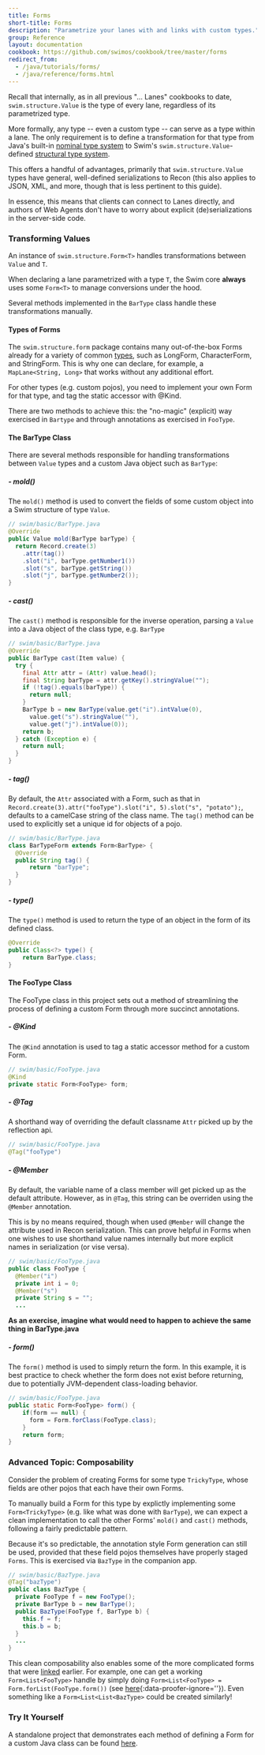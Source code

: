 ```yaml
---
title: Forms
short-title: Forms
description: "Parametrize your lanes with and links with custom types."
group: Reference
layout: documentation
cookbook: https://github.com/swimos/cookbook/tree/master/forms
redirect_from:
  - /java/tutorials/forms/
  - /java/reference/forms.html
---
```


Recall that internally, as in all previous "... Lanes" cookbooks to date, `swim.structure.Value` is the type of every lane, regardless of its parametrized type.

More formally, any type -- even a custom type -- can serve as a type within a lane. The only requirement is to define a transformation for that type from Java's built-in [nominal type system](https://en.wikipedia.org/wiki/Nominal_type_system) to Swim's `swim.structure.Value`-defined [structural type system](https://en.wikipedia.org/wiki/Structural_type_system).

This offers a handful of advantages, primarily that `swim.structure.Value` types have general, well-defined serializations to Recon (this also applies to JSON, XML, and more, though that is less pertinent to this guide).

In essence, this means that clients can connect to Lanes directly, and authors of Web Agents don't have to worry about explicit (de)serializations in the server-side code.

### Transforming Values

An instance of `swim.structure.Form<T>` handles transformations between `Value` and `T`.

When declaring a lane parametrized with a type `T`, the Swim core **always** uses some `Form<T>` to manage conversions under the hood.

Several methods implemented in the `BarType` class handle these transformations manually.

#### Types of Forms

The `swim.structure.form` package contains many out-of-the-box Forms already for a variety of common [types](https://github.com/swimos/swim/tree/main/swim-java/swim-runtime/swim-core/swim.structure/src/main/java/swim/structure/form), such as LongForm, CharacterForm, and StringForm. This is why one can declare, for example, a `MapLane<String, Long>` that works without any additional effort.

For other types (e.g. custom pojos), you need to implement your own Form for that type, and tag the static accessor with @Kind.

There are two methods to achieve this: the "no-magic" (explicit) way exercised in `Bartype` and through annotations as exercised in `FooType`.

#### The BarType Class

There are several methods responsible for handling transformations between `Value` types and a custom Java object such as `BarType`:

##### **- mold()**

The `mold()` method is used to convert the fields of some custom object into a Swim structure of type `Value`.

```java
// swim/basic/BarType.java
@Override
public Value mold(BarType barType) {
  return Record.create(3)
    .attr(tag())
    .slot("i", barType.getNumber1())
    .slot("s", barType.getString())
    .slot("j", barType.getNumber2());
}
```

##### **- cast()**

The `cast()` method is responsible for the inverse operation, parsing a `Value` into a Java object of the class type, e.g. `BarType`

```java
// swim/basic/BarType.java
@Override
public BarType cast(Item value) {
  try {
    final Attr attr = (Attr) value.head();
    final String barType = attr.getKey().stringValue("");
    if (!tag().equals(barType)) {
      return null;
    }
    BarType b = new BarType(value.get("i").intValue(0),
      value.get("s").stringValue(""),
      value.get("j").intValue(0));
    return b;
  } catch (Exception e) {
    return null;
  }
}
```

##### **- tag()**

By default, the `Attr` associated with a Form, such as that in `Record.create(3).attr("fooType").slot("i", 5).slot("s", "potato");`, defaults to a camelCase string of the class name. The `tag()` method can be used to explicitly set a unique id for objects of a pojo.

```java
// swim/basic/BarType.java
class BarTypeForm extends Form<BarType> {
  @Override
  public String tag() {
      return "barType";
  }
}
```

##### **- type()**

The `type()` method is used to return the type of an object in the form of its defined class.

```java
@Override
public Class<?> type() {
    return BarType.class;
}
```

#### The FooType Class

The FooType class in this project sets out a method of streamlining the process of defining a custom Form through more succinct annotations.

##### **- @Kind**

The `@Kind` annotation is used to tag a static accessor method for a custom Form.

```java
// swim/basic/FooType.java
@Kind
private static Form<FooType> form;
```

##### **- @Tag**

A shorthand way of overriding the default classname `Attr` picked up by the reflection api.

```java
// swim/basic/FooType.java
@Tag("fooType")
```

##### **- @Member**

By default, the variable name of a class member will get picked up as the default attribute. However, as in `@Tag`, this string can be overriden using the `@Member` annotation.

This is by no means required, though when used `@Member` will change the attribute used in Recon serialization. This can prove helpful in Forms when one wishes to use shorthand value names internally but more explicit names in serialization (or vise versa).

```java
// swim/basic/FooType.java
public class FooType {
  @Member("i")
  private int i = 0;
  @Member("s")
  private String s = "";
  ...
```

**As an exercise, imagine what would need to happen to achieve the same thing in BarType.java**

##### **- form()**

The `form()` method is used to simply return the form. In this example, it is best practice to check whether the form does not exist before returning, due to potentially JVM-dependent class-loading behavior.

```java
// swim/basic/FooType.java
public static Form<FooType> form() {
    if(form == null) {
      form = Form.forClass(FooType.class);
    }
    return form;
}
```

### Advanced Topic: Composability

Consider the problem of creating Forms for some type `TrickyType`, whose fields are other pojos that each have their own Forms.

To manually build a Form for this type by explictly implementing some `Form<TrickyType>` (e.g. like what was done with `BarType`), we can expect a clean implementation to call the other Forms' `mold()` and `cast()` methods, following a fairly predictable pattern.

Because it's so predictable, the annotation style Form generation can still be used, provided that these field pojos themselves have properly staged `Forms`. This is exercised via `BazType` in the companion app.

```java
// swim/basic/BazType.java
@Tag("bazType")
public class BazType {
  private FooType f = new FooType();
  private BarType b = new BarType();
  public BazType(FooType f, BarType b) {
    this.f = f;
    this.b = b;
  }
  ...
}
```

This clean composability also enables some of the more complicated forms that were [linked](https://github.com/swimos/swim/tree/main/swim-java/swim-runtime/swim-core/swim.structure/src/main/java/swim/structure/form) earlier. For example, one can get a working `Form<List<FooType>` handle by simply doing `Form<List<FooType> = Form.forList(FooType.form())` (see [here](https://github.com/swimos/swim/blob/main/swim-java/swim-runtime/swim-core/swim.structure/src/main/java/swim/structure/Form.java#L221-L246){:data-proofer-ignore=''}). Even something like a `Form<List<List<BazType>` could be created similarly!

### Try It Yourself

A standalone project that demonstrates each method of defining a Form for a custom Java class can be found [here](https://github.com/swimos/cookbook/tree/master/forms).
